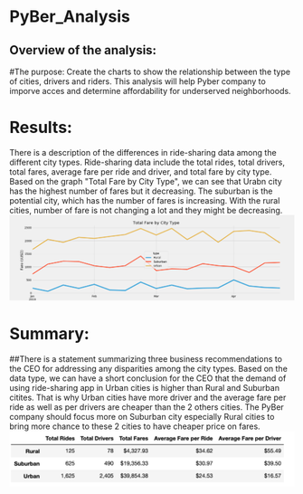 # PyBer_Analysis
## Overview of the analysis:

#The purpose:  Create the charts to show the relationship between the type of cities, drivers and riders. This analysis will help Pyber company to  imporve acces and determine affordability for underserved neighborhoods.

# Results:

There is a description of the differences in ride-sharing data among the different city types. Ride-sharing data include the total rides, total drivers, total fares, average fare per ride and driver, and total fare by city type. 
Based on the graph "Total Fare by City Type", we can see that Urabn city has the highest number of fares but it decreasing. The suburban is the potential city, which has the number of fares is increasing. With the rural cities, number of fare is not changing a lot and they might be decreasing.
![Summary](Resources/Challenge_fare_summary.png)

# Summary:

##There is a statement summarizing three business recommendations to the CEO for addressing any disparities among the city types. 
Based on the data type, we can have a short conclusion for the CEO that the demand of using ride-sharing app in Urban cities is higher than Rural and Suburban citites. That is why Urban cities have more driver and the average fare per ride as well as per drivers are cheaper than the 2 others cities. The PyBer company should focus more on Suburban city especially Rural cities to bring more chance to these 2 cities to have cheaper price on fares. 
![Summary](Resources/Summary_DataFrame.png)
